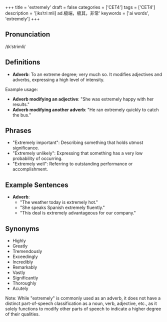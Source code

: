 +++
title = 'extremely'
draft = false
categories = ['CET4']
tags = ['CET4']
description = '[iksˈtriːmli] ad.极端，极其，非常'
keywords = ['ai words', 'extremely']
+++

## Pronunciation
/ɪkˈstrimli/

## Definitions
- **Adverb**: To an extreme degree; very much so. It modifies adjectives and adverbs, expressing a high level of intensity.

Example usage:
- **Adverb modifying an adjective**: "She was extremely happy with her results."
- **Adverb modifying another adverb**: "He ran extremely quickly to catch the bus."

## Phrases
- "Extremely important": Describing something that holds utmost significance.
- "Extremely unlikely": Expressing that something has a very low probability of occurring.
- "Extremely well": Referring to outstanding performance or accomplishment.

## Example Sentences
- **Adverb**: 
  - "The weather today is extremely hot."
  - "She speaks Spanish extremely fluently."
  - "This deal is extremely advantageous for our company."

## Synonyms
- Highly
- Greatly
- Tremendously
- Exceedingly
- Incredibly
- Remarkably
- Vastly
- Significantly
- Thoroughly
- Acutely

Note: While "extremely" is commonly used as an adverb, it does not have a distinct part-of-speech classification as a noun, verb, adjective, etc., as it solely functions to modify other parts of speech to indicate a higher degree of their qualities.

